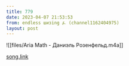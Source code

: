 ```yaml
---
title: 779
date: 2023-04-07 21:53:53
from: endless шизing ⍼ (channel1162404975)
layout: post
---
```


![[files/Aria Math - Даниэль Розенфельд.m4a]]

[song.link](http://song.link/y/KOIEo_74L-Q)
